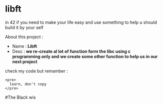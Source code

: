 # libft

in 42 if you need to make your life easy and use something to help u should build it by your self

About this project :

<ul>
  <li> Name :<b> Libft </b> </li>
  <li> Desc :<b> we re-create al lot of function form the libc using c programming only and we create some other function to help us in our next project</li> </b>
</ul>
    

check my code but remamber :
    
    <pre>
      learn, don't copy
    </pre>
    
    
#The Black wis
